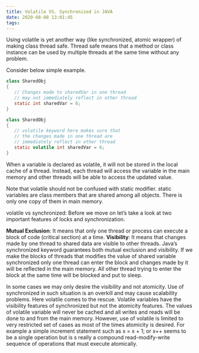 ```yaml
---
title: Volatile VS. Synchronized in JAVA
date: 2020-08-08 13:01:45
tags:
---
```

Using volatile is yet another way (like synchronized, atomic wrapper) of making class thread safe. Thread safe means that a method or class instance can be used by multiple threads at the same time without any problem.

Consider below simple example.
```java
class SharedObj
{
   // Changes made to sharedVar in one thread
   // may not immediately reflect in other thread
   static int sharedVar = 6;
}
```
```java
class SharedObj
{
   // volatile keyword here makes sure that
   // the changes made in one thread are 
   // immediately reflect in other thread
   static volatile int sharedVar = 6;
}
```
 When a variable is declared as volatile, it will not be stored in the local cache of a thread. Instead, each thread will access the variable in the main memory and other threads will be able to access the updated value.
 
Note that volatile should not be confused with static modifier. static variables are class members that are shared among all objects. There is only one copy of them in main memory.

volatile vs synchronized:
Before we move on let’s take a look at two important features of locks and synchronization.

**Mutual Exclusion**: It means that only one thread or process can execute a block of code (critical section) at a time.
**Visibility**: It means that changes made by one thread to shared data are visible to other threads.
Java’s synchronized keyword guarantees both mutual exclusion and visibility. If we make the blocks of threads that modifies the value of shared variable synchronized only one thread can enter the block and changes made by it will be reflected in the main memory. All other thread trying to enter the block at the same time will be blocked and put to sleep.

In some cases we may only desire the visibility and not atomicity. Use of synchronized in such situation is an overkill and may cause scalability problems. Here volatile comes to the rescue. Volatile variables have the visibility features of synchronized but not the atomicity features. The values of volatile variable will never be cached and all writes and reads will be done to and from the main memory. However, use of volatile is limited to very restricted set of cases as most of the times atomicity is desired. For example a simple increment statement such as x = x + 1; or x++ seems to be a single operation but is s really a compound read-modify-write sequence of operations that must execute atomically.